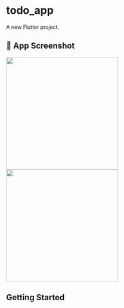# todo_app

A new Flutter project.

## 📱 App Screenshot

<img src="assets/screenshot01.png" width="300">
<img src="assets/screenshot02.png" width="300">

## Getting Started
